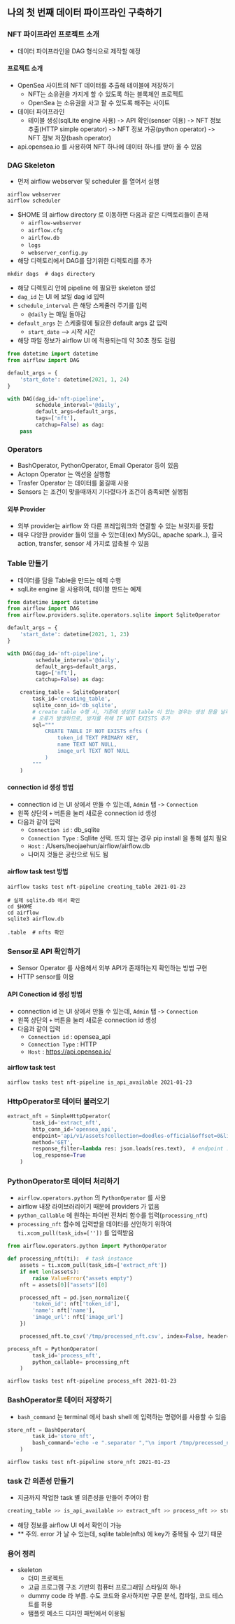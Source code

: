 ## 나의 첫 번째 데이터 파이프라인 구축하기
### NFT 파이프라인 프로젝트 소개
- 데이터 파이프라인을 DAG 형식으로 제작할 예정

#### 프로젝트 소개
- OpenSea 사이트의 NFT 데이터를 추출해 테이블에 저장하기
  - NFT는 소유권을 가지게 할 수 있도록 하는 블록체인 프로젝트 
  - OpenSea 는 소유권을 사고 팔 수 있도록 해주는 사이트
- 데이터 파이프라인
  - 테이블 생성(sqlLite engine 사용) -> API 확인(senser 이용) -> NFT 정보 추출(HTTP simple operator) -> NFT 정보 가공(python operator) -> NFT 정보 저장(bash operator)
- api.opensea.io 를 사용하여 NFT 하나에 데이터 하나를 받아 올 수 있음 

### DAG Skeleton
- 먼저 airflow webserver 및 scheduler 를 열어서 실행
~~~shell
airflow webserver
airflow scheduler
~~~
- $HOME 의 airflow directory 로 이동하면 다음과 같은 디렉토리들이 존재
  - `airflow-webserver`
  - `airflow.cfg`
  - `airlfow.db`
  - `logs`
  - `webserver_config.py`
- 해당 디렉토리에서 DAG를 담기위한 디렉토리를 추가
~~~shell
mkdir dags  # dags directory 
~~~
- 해당 디렉토리 안에 pipeline 에 필요한 skeleton 생성
- `dag_id` 는 UI 에 보일 dag id 입력
- `schedule_interval` 은 해당 스케줄러 주기를 입력  
  - `@daily` 는 매일 돌아감  
- `default_args` 는 스케줄링에 필요한 default args 값 입력
  - `start_date` --> 시작 시간
- 해당 파일 정보가 airflow UI 에 적용되는데 약 30초 정도 걸림
~~~python
from datetime import datetime
from airflow import DAG

default_args = {
    'start_date': datetime(2021, 1, 24)
}

with DAG(dag_id='nft-pipeline',
         schedule_interval='@daily',
         default_args=default_args,
         tags=['nft'],
         catchup=False) as dag:
    pass
~~~


### Operators
- BashOperator, PythonOperator, Email Operator 등이 있음
- Actopn Operator 는 액션을 실행함
- Trasfer Operator 는 데이터를 옮길때 사용
- Sensors 는 조건이 맞을때까지 기다렸다가 조건이 충족되면 실행됨

#### 외부 Provider
- 외부 provider는 airflow 와 다른 프레임워크와 연결할 수 있는 브릿지를 뜻함
- 매우 다양한 provider 들이 있을 수 있는데(ex) MySQL, apache spark..), 결국 action, transfer, sensor 세 가지로 압축될 수 있음

### Table 만들기
- 데이터를 담을 Table을 만드는 예제 수행
- sqlLite engine 을 사용하여, 테이블 만드는 예제
~~~python
from datetime import datetime
from airflow import DAG
from airflow.providers.sqlite.operators.sqlite import SqliteOperator

default_args = {
    'start_date': datetime(2021, 1, 23)
}

with DAG(dag_id='nft-pipeline',
         schedule_interval='@daily',
         default_args=default_args,
         tags=['nft'],
         catchup=False) as dag:

    creating_table = SqliteOperator(
        task_id='creating_table',
        sqlite_conn_id='db_sqlite',
        # create table 수행 시, 기존에 생성된 table 이 있는 경우는 생성 문을 날리면
        # 오류가 발생하므로, 방지를 위해 IF NOT EXISTS 추가
        sql="""
            CREATE TABLE IF NOT EXISTS nfts (
                token_id TEXT PRIMARY KEY, 
                name TEXT NOT NULL, 
                image_url TEXT NOT NULL
            )
        """
    )
~~~

#### connection id 생성 방법
- connection id 는 UI 상에서 만들 수 있는데, `Admin` 탭 -> `Connection` 
- 왼쪽 상단의 `+` 버튼을 눌러 새로운 connection id 생성
- 다음과 같이 입력
  - `Connection id` : db_sqlite 
  - `Connection Type` : Sqllite 선택. 뜨지 않는 경우 pip install 을 통해 설치 필요
  - `Host` : /Users/heojaehun/airflow/airflow.db
  - 나머지 것들은 공란으로 둬도 됨

#### airflow task test 방법
~~~shell
airflow tasks test nft-pipeline creating_table 2021-01-23

# 실제 sqlite.db 에서 확인
cd $HOME
cd airflow
sqlite3 airflow.db

.table  # nfts 확인
~~~

### Sensor로 API 확인하기
- Sensor Operator 를 사용해서 외부 API가 존재하는지 확인하는 방법 구현
- HTTP sensor를 이용

#### API Conection id 생성 방법
- connection id 는 UI 상에서 만들 수 있는데, `Admin` 탭 -> `Connection` 
- 왼쪽 상단의 `+` 버튼을 눌러 새로운 connection id 생성
- 다음과 같이 입력
  - `Connection id` : opensea_api
  - `Connection Type` : HTTP
  - `Host` : https://api.opensea.io/

#### airflow task test 
~~~shell 
airflow tasks test nft-pipeline is_api_available 2021-01-23
~~~

### HttpOperator로 데이터 불러오기
~~~python
extract_nft = SimpleHttpOperator(
        task_id='extract_nft',
        http_conn_id='opensea_api',
        endpoint='api/v1/assets?collection=doodles-official&offset=0&limit=1',
        method='GET',
        response_filter=lambda res: json.loads(res.text),  # endpoint 로 받는 데이터를 어떻게 처리할 것인지
        log_response=True
    )
~~~

### PythonOperator로 데이터 처리하기
- `airflow.operators.python` 의 `PythonOperator` 를 사용
- airflow 내장 라이브러리이기 때문에 providers 가 없음
- `python_callable` 에 원하는 파이썬 전처리 함수를 입력(`processing_nft`)
- `processing_nft` 함수에 입력받을 데이터를 선언하기 위하여 `ti.xcom_pull(task_ids=[''])` 를 입력받음
~~~python
from airflow.operators.python import PythonOperator 

def processing_nft(ti):  # task instance
    assets = ti.xcom_pull(task_ids=['extract_nft'])
    if not len(assets):
        raise ValueError("assets empty")
    nft = assets[0]["assets"][0]

    processed_nft = pd.json_normalize({
        'token_id': nft['token_id'],
        'name': nft['name'],
        'image_url': nft['image_url']
    })

    processed_nft.to_csv('/tmp/processed_nft.csv', index=False, header=False)

process_nft = PythonOperator(
        task_id='process_nft',
        python_callable= processing_nft
    )
~~~
~~~shell
airflow tasks test nft-pipeline process_nft 2021-01-23
~~~


### BashOperator로 데이터 저장하기
- `bash_command` 는 terminal 에서 bash shell 에 입력하는 명령어를 사용할 수 있음
~~~python
store_nft = BashOperator(
        task_id='store_nft',
        bash_command='echo -e ".separator ","\n import /tmp/precessed_nft.csv nfts" | sqlite3 /Users/heojaehun/airflow/airflow.db'
    )
~~~
~~~shell
airflow tasks test nft-pipeline store_nft 2021-01-23
~~~

### task 간 의존성 만들기
- 지금까지 작업한 task 별 의존성을 만들어 주어야 함
~~~python
creating_table >> is_api_available >> extract_nft >> process_nft >> store_nft
~~~
- 해당 정보를 airflow UI 에서 확인이 가능
- ** 주의. error 가 날 수 있는데, sqlite table(nfts) 에 key가 중복될 수 있기 때문



### 용어 정리
- skeleton
  - 더미 프로젝트
  - 고급 프로그램 구조 기반의 컴퓨터 프로그래밍 스타일의 하나
  - dummy code 라 부름. 수도 코드와 유사하지만 구문 분석, 컴파일, 코드 테스트를 허용
  - 탬플릿 메소드 디자인 패턴에서 이용됨
